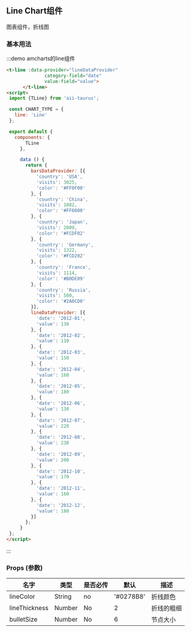 <script>
 import {TLine} from 'aii-taurus';

 const CHART_TYPE = {
   line: 'Line'
 };

 export default {
   components: {
       TLine
     },

     data () {
       return {
         barsDataProvider: [{
           'country': 'USA',
           'visits': 3025,
           'color': '#FF0F00'
         }, {
           'country': 'China',
           'visits': 1882,
           'color': '#FF6600'
         }, {
           'country': 'Japan',
           'visits': 2009,
           'color': '#FCDF02'
         }, {
           'country': 'Germany',
           'visits': 1322,
           'color': '#FCD202'
         }, {
           'country': 'France',
           'visits': 1114,
           'color': '#B0DE09'
         }, {
           'country': 'Russia',
           'visits': 580,
           'color': '#2A0CD0'
         }],
         lineDataProvider: [{
           'date': '2012-01',
           'value': 130
         }, {
           'date': '2012-02',
           'value': 110
         }, {
           'date': '2012-03',
           'value': 150
         }, {
           'date': '2012-04',
           'value': 160
         }, {
           'date': '2012-05',
           'value': 180
         }, {
           'date': '2012-06',
           'value': 130
         }, {
           'date': '2012-07',
           'value': 220
         }, {
           'date': '2012-08',
           'value': 230
         }, {
           'date': '2012-09',
           'value': 200
         }, {
           'date': '2012-10',
           'value': 170
         }, {
           'date': '2012-11',
           'value': 160
         }, {
           'date': '2012-12',
           'value': 180
         }]
       };
     }
 };
</script>

## Line Chart组件

图表组件，折线图

### 基本用法

:::demo amcharts的line组件

```html
<t-line :data-provider="lineDataProvider"
              category-field="date"
              value-field="value">
      </t-line>
<script>
 import {TLine} from 'aii-taurus';

 const CHART_TYPE = {
   line: 'Line'
 };

 export default {
   components: {
       TLine
     },

     data () {
       return {
         barsDataProvider: [{
           'country': 'USA',
           'visits': 3025,
           'color': '#FF0F00'
         }, {
           'country': 'China',
           'visits': 1882,
           'color': '#FF6600'
         }, {
           'country': 'Japan',
           'visits': 2009,
           'color': '#FCDF02'
         }, {
           'country': 'Germany',
           'visits': 1322,
           'color': '#FCD202'
         }, {
           'country': 'France',
           'visits': 1114,
           'color': '#B0DE09'
         }, {
           'country': 'Russia',
           'visits': 580,
           'color': '#2A0CD0'
         }],
         lineDataProvider: [{
           'date': '2012-01',
           'value': 130
         }, {
           'date': '2012-02',
           'value': 110
         }, {
           'date': '2012-03',
           'value': 150
         }, {
           'date': '2012-04',
           'value': 160
         }, {
           'date': '2012-05',
           'value': 180
         }, {
           'date': '2012-06',
           'value': 130
         }, {
           'date': '2012-07',
           'value': 220
         }, {
           'date': '2012-08',
           'value': 230
         }, {
           'date': '2012-09',
           'value': 200
         }, {
           'date': '2012-10',
           'value': 170
         }, {
           'date': '2012-11',
           'value': 160
         }, {
           'date': '2012-12',
           'value': 180
         }]
       };
     }
 };
</script>
```
:::

### Props \(参数\)

| 名字 | 类型 | 是否必传 | 默认 | 描述 |
| --- | --- | --- | --- | --- |
| lineColor | String| no | '#0278B8' | 折线颜色 |
| lineThickness | Number | No  | 2 | 折线的粗细 |
| bulletSize | Number | No | 6 | 节点大小 |
